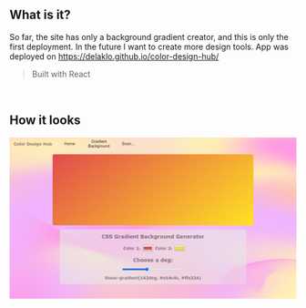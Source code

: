## What is it?
So far, the site has only a background gradient creator, and this is only the first deployment. In the future I want to create more design tools. App was deployed on https://delaklo.github.io/color-design-hub/
> Built with React
<br />

## How it looks
![Background gradient](./screenshots/promo.png)